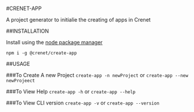#CRENET-APP

A project generator to initialie the creating of apps in Crenet

##INSTALLATION

Install using the [node package manager]()

`npm i -g @crenet/create-app`

##USAGE

###To Create A new Project
`create-app -n newProject` or `create-app --new newProjeect`

###To View Help
`create-app -h` or `create-app --help`

###To View CLI version
`create-app -v` or `create-app --version`

